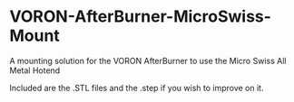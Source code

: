 # VORON-AfterBurner-MicroSwiss-Mount
A mounting solution for the VORON AfterBurner to use the Micro Swiss All Metal Hotend

Included are the .STL files and the .step if you wish to improve on it.
